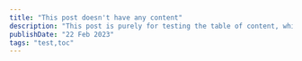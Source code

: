 ```yaml
---
title: "This post doesn't have any content"
description: "This post is purely for testing the table of content, which should not be rendered"
publishDate: "22 Feb 2023"
tags: "test,toc"
---
```

